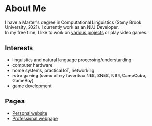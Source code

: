 # About Me

I have a Master's degree in Computational Linguistics (Stony Brook University, 2021). I currently work as an NLU Developer.  
In my free time, I like to work on [various projects](https://derekandersen.net/projects) or play video games.

## Interests

- linguistics and natural language processing/understanding
- computer hardware
- home systems, practical IoT, networking
- retro gaming (some of my favorites: NES, SNES, N64, GameCube, GameBoy)
- game development

## Pages

- [Personal website](https://derekandersen.net/)  
- [Professional webpage](https://dechrissen.github.io/)
